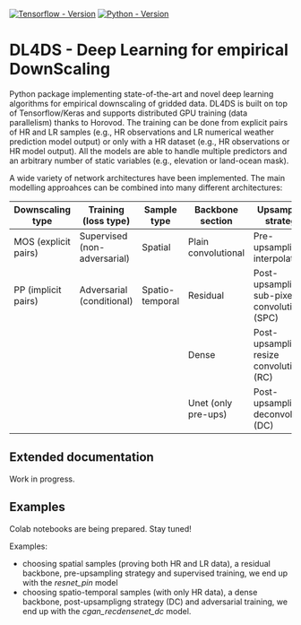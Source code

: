 [![Tensorflow - Version](https://img.shields.io/badge/Tensorflow%2FKeras-2.6+-blue&logo=tensorflow)](https://github.com/carlgogo/dl4ds) 
[![Python - Version](https://img.shields.io/badge/PYTHON-3.6+-red?style=flat&logo=python&logoColor=white)](https://github.com/carlgogo/dl4ds) 


# DL4DS - Deep Learning for empirical DownScaling

Python package implementing state-of-the-art and novel deep learning algorithms for empirical downscaling of gridded data. DL4DS is built on top of Tensorflow/Keras and supports distributed GPU training (data parallelism) thanks to Horovod. The training can be done from explicit pairs of HR and LR samples (e.g., HR observations and LR numerical weather prediction model output) or only with a HR dataset (e.g., HR observations or HR model output). All the models are able to handle multiple predictors and an arbitrary number of static variables (e.g., elevation or land-ocean mask).

A wide variety of network architectures have been implemented. The main modelling approahces can be combined into many different architectures:

|Downscaling type      |Training (loss type)         |Sample type     |Backbone section     |Upsampling strategy   |
|---                   |---                          |---             |---                  |---|
|MOS (explicit pairs)  |Supervised (non-adversarial) |Spatial         |Plain convolutional  |Pre-upsampling: interpolation  |
|PP (implicit pairs)   |Adversarial (conditional)    |Spatio-temporal |Residual             |Post-upsampling: sub-pixel convolution (SPC)|
|                      |                             |                |Dense                |Post-upsampling: resize convolution (RC) |
|                      |                             |                |Unet (only pre-ups)  |Post-upsampling: deconvolution (DC)   |

## Extended documentation 

Work in progress. 

## Examples

Colab notebooks are being prepared. Stay tuned!

Examples: 
* choosing spatial samples (proving both HR and LR data), a residual backbone, pre-upsampling strategy and supervised training, we end up with the _resnet_pin_ model 
* choosing spatio-temporal samples (with only HR data), a dense backbone, post-upsampligng strategy (DC) and adversarial training, we end up with the _cgan_recdensenet_dc_ model. 



